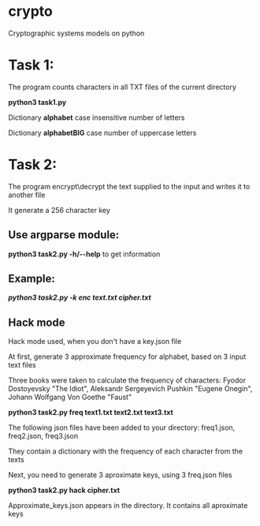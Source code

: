 # crypto
Cryptographic systems models on python

Task 1:
==
The program counts characters in all TXT files of the current directory

**python3 task1.py**

Dictionary **alphabet** case insensitive number of letters

Dictionary **alphabetBIG** case number of uppercase letters


Task 2:
==
The program encrypt\decrypt the text supplied to the input and writes it to another file

It generate a 256 character key
 
Use argparse module:
--------------------
**python3 task2.py -h/--help** to get information

Example:
--------
***python3 task2.py -k enc text.txt cipher.txt***

Hack mode
---

Hack mode used, when you don't have a key.json file

At first, generate 3 approximate frequency for alphabet,  based on 3 input text files

Three books were taken to calculate the frequency of characters: Fyodor Dostoyevsky "The Idiot", 	Aleksandr Sergeyevich Pushkin "Eugene Onegin", Johann Wolfgang Von Goethe "Faust"

**python3 task2.py freq text1.txt text2.txt text3.txt**

The following json files have been added to your directory: freq1.json, freq2.json, freq3.json

They contain a dictionary with the frequency of each character from the texts

Next, you need to generate 3 aproximate keys, using 3 freq.json files

**python3 task2.py hack cipher.txt**

Approximate_keys.json appears in the directory. It contains all aproximate keys

